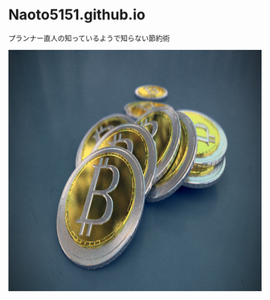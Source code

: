 # Naoto5151.github.io

プランナー直人の知っているようで知らない節約術

<img src="https://github.com/Naoto5151/Naoto5151.github.io/blob/master/bitcoin.jpg" width="640px" height="480px" alt="BIT">
